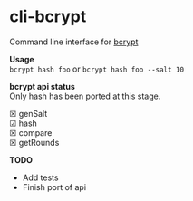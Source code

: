 # cli-bcrypt

Command line interface for [bcrypt](https://www.npmjs.com/package/bcrypt)

**Usage**  
`bcrypt hash foo` or `bcrypt hash foo --salt 10`

**bcrypt api status**  
Only hash has been ported at this stage.

☒ genSalt  
☑ hash  
☒ compare  
☒ getRounds

**TODO**  
- Add tests
- Finish port of api
